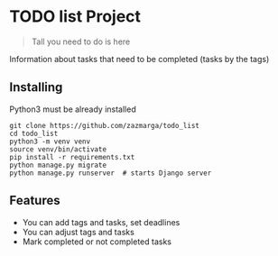 # TODO list Project
> Tall you need to do is here

Information about tasks that need to be completed  (tasks by the tags)

## Installing

Python3 must be already installed

```shell
git clone https://github.com/zazmarga/todo_list
cd todo_list
python3 -m venv venv
source venv/bin/activate
pip install -r requirements.txt
python manage.py migrate
python manage.py runserver  # starts Django server
```

## Features

* You can add tags and tasks, set deadlines
* You can adjust tags and tasks
* Mark completed or not completed tasks
